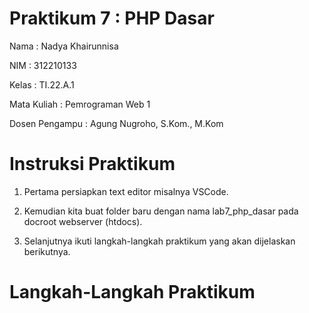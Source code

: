 # Praktikum 7 : PHP Dasar

Nama           : Nadya Khairunnisa

NIM            : 312210133

Kelas          : TI.22.A.1

Mata Kuliah    : Pemrograman Web 1

Dosen Pengampu : Agung Nugroho, S.Kom., M.Kom

# Instruksi Praktikum

1. Pertama persiapkan text editor misalnya VSCode.

2. Kemudian kita buat folder baru dengan nama lab7_php_dasar pada docroot webserver (htdocs).

3. Selanjutnya ikuti langkah-langkah praktikum yang akan dijelaskan berikutnya.

# Langkah-Langkah Praktikum

